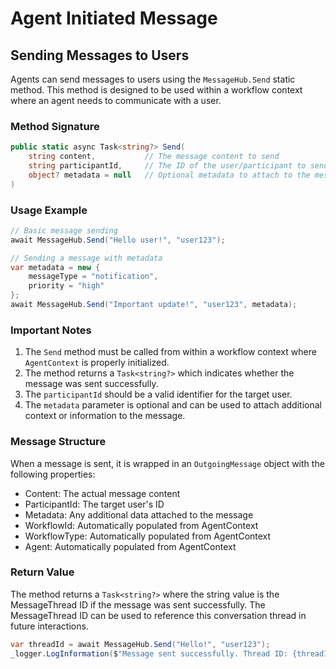 # Agent Initiated Message

## Sending Messages to Users

Agents can send messages to users using the `MessageHub.Send` static method. This method is designed to be used within a workflow context where an agent needs to communicate with a user.

### Method Signature

```csharp
public static async Task<string?> Send(
    string content,           // The message content to send
    string participantId,     // The ID of the user/participant to send the message to
    object? metadata = null   // Optional metadata to attach to the message
)
```

### Usage Example

```csharp
// Basic message sending
await MessageHub.Send("Hello user!", "user123");

// Sending a message with metadata
var metadata = new { 
    messageType = "notification",
    priority = "high"
};
await MessageHub.Send("Important update!", "user123", metadata);
```

### Important Notes

1. The `Send` method must be called from within a workflow context where `AgentContext` is properly initialized.
2. The method returns a `Task<string?>` which indicates whether the message was sent successfully.
3. The `participantId` should be a valid identifier for the target user.
4. The `metadata` parameter is optional and can be used to attach additional context or information to the message.

### Message Structure

When a message is sent, it is wrapped in an `OutgoingMessage` object with the following properties:

- Content: The actual message content
- ParticipantId: The target user's ID
- Metadata: Any additional data attached to the message
- WorkflowId: Automatically populated from AgentContext
- WorkflowType: Automatically populated from AgentContext
- Agent: Automatically populated from AgentContext

### Return Value

The method returns a `Task<string?>` where the string value is the MessageThread ID if the message was sent successfully. The MessageThread ID can be used to reference this conversation thread in future interactions.

```csharp
var threadId = await MessageHub.Send("Hello!", "user123");
_logger.LogInformation($"Message sent successfully. Thread ID: {threadId}");
```
